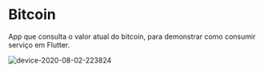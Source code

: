 # Bitcoin
App que consulta o valor atual do bitcoin, para demonstrar como consumir serviço em Flutter.

![device-2020-08-02-223824](https://user-images.githubusercontent.com/7034344/89138205-3941df00-d511-11ea-9ec2-f175759f0c49.png)
